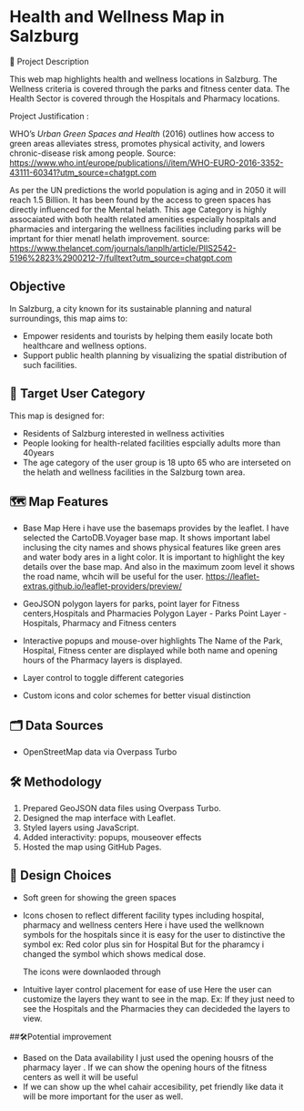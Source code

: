 # Health and Wellness Map in Salzburg

📌 Project Description

This web map highlights health and wellness locations in Salzburg. The Wellness criteria is covered through the parks and fitness center data. The Health Sector is covered through the Hospitals and Pharmacy locations.

Project Justification :

WHO’s *Urban Green Spaces and Health* (2016) outlines how access to green areas alleviates stress, promotes physical activity, and lowers chronic-disease risk among people. 
Source: https://www.who.int/europe/publications/i/item/WHO-EURO-2016-3352-43111-60341?utm_source=chatgpt.com

As per the UN predictions the world population is aging and in 2050 it will reach 1.5 Billion. It has been found by the access to green spaces has directly influenced for the Mental helath. This age
Category is highly assocaiated with both health related amenities especially hospitals and pharmacies and intergaring the wellness facilities including parks will be imprtant for thier menatl helath improvement.
source: https://www.thelancet.com/journals/lanplh/article/PIIS2542-5196%2823%2900212-7/fulltext?utm_source=chatgpt.com

## Objective
In Salzburg, a city known for its sustainable planning and natural surroundings, this map aims to:

- Empower residents and tourists by helping them easily locate both healthcare and wellness options.
- Support public health planning by visualizing the spatial distribution of such facilities.


## 🎯 Target User Category 
This map is designed for:
- Residents of Salzburg interested in wellness activities
- People looking for health-related facilities espcially adults more than 40years
- The age category of the user group is 18 upto 65 who are interseted on the helath and wellness facilities in the Salzburg town area.



## 🗺️ Map Features
- Base Map
  Here i have use the basemaps provides by the leaflet. I have selected the CartoDB.Voyager base map. It shows important label inclusing the city names and shows physical features like green ares and water body ares in a light color. It is important to highlight the key details over the base map. 
  And also in the maximum zoom level it shows the road name, whcih will be useful for the user.
  https://leaflet-extras.github.io/leaflet-providers/preview/
  
- GeoJSON polygon layers for parks, point layer for Fitness centers,Hospitals and Pharmacies
  Polygon Layer - Parks
  Point Layer -  Hospitals, Pharmacy and Fitness centers
  
- Interactive popups and mouse-over highlights
  The Name of the Park, Hospital, Fitness center are displayed while both name and opening hours of the Pharmacy layers is displayed.
- Layer control to toggle different categories
- Custom icons and color schemes for better visual distinction

## 🗂️ Data Sources

- OpenStreetMap data via Overpass Turbo

## 🛠️ Methodology
1. Prepared GeoJSON data files using Overpass Turbo.
2. Designed the map interface with Leaflet.
3. Styled layers using  JavaScript.
4. Added interactivity: popups, mouseover effects 
5. Hosted the map using GitHub Pages.

## 🎨 Design Choices
- Soft green for showing the green spaces 
- Icons chosen to reflect different facility types including hospital, pharmacy and wellness centers
  Here i have used the wellknown symbols for the hospitals since it is easy for the user to distinctive the symbol
  ex: Red color plus sin for Hospital
  But for the pharamcy i changed the symbol which shows medical dose.

  The icons were downlaoded through 
  
- Intuitive layer control placement for ease of use
  Here the user can customize the layers they want to see in the map.
  Ex: If they just need to see the Hospitals and the Pharmacies they can decideded the layers to view. 

##🛠️Potential improvement
- Based on the Data availability I just used the opening housrs of the pharmacy layer . If we can show the opening hours of the fitness centers as well it will be useful
- If we can show up the whel cahair accesibility, pet friendly like data it will be more important for the user as well. 
